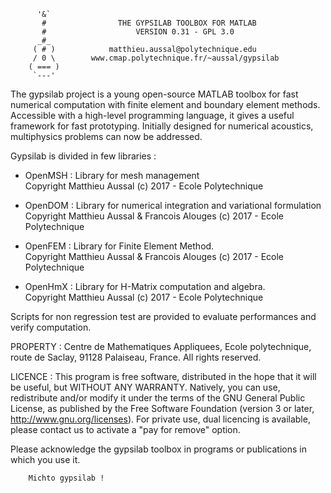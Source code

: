 
          '&`
           #                THE GYPSILAB TOOLBOX FOR MATLAB
           #                    VERSION 0.31 - GPL 3.0
          _#_             
         ( # )            matthieu.aussal@polytechnique.edu
         / 0 \        www.cmap.polytechnique.fr/~aussal/gypsilab
        ( === )
         `---'

   The gypsilab project is a young open-source MATLAB toolbox for fast
numerical computation with finite element and boundary element methods.
Accessible with a high-level programming language, it gives a useful
framework for fast prototyping. Initially designed for numerical acoustics,
multiphysics problems can now be addressed.

   Gypsilab is divided in few libraries :  
 
 - OpenMSH : Library for mesh management  
Copyright Matthieu Aussal (c) 2017 - Ecole Polytechnique  

 - OpenDOM : Library for numerical integration and variational formulation  
Copyright Matthieu Aussal & Francois Alouges (c) 2017 - Ecole Polytechnique  

 - OpenFEM : Library for Finite Element Method.  
Copyright Matthieu Aussal & Francois Alouges (c) 2017 - Ecole Polytechnique  
 
 - OpenHmX : Library for H-Matrix computation and algebra.  
Copyright Matthieu Aussal (c) 2017 - Ecole Polytechnique  
 
Scripts for non regression test are provided to evaluate performances 
and verify computation.
          

PROPERTY : Centre de Mathematiques Appliquees, Ecole polytechnique,
route de Saclay, 91128 Palaiseau, France. All rights reserved.

LICENCE : This program is free software, distributed in the hope that
it will be useful, but WITHOUT ANY WARRANTY. Natively, you can use,
redistribute and/or modify it under the terms of the GNU General Public
License, as published by the Free Software Foundation (version 3 or
later, http://www.gnu.org/licenses). For private use, dual licencing
is available, please contact us to activate a "pay for remove" option. 

Please acknowledge the gypsilab toolbox in programs or publications in
which you use it. 

        Michto gypsilab !

